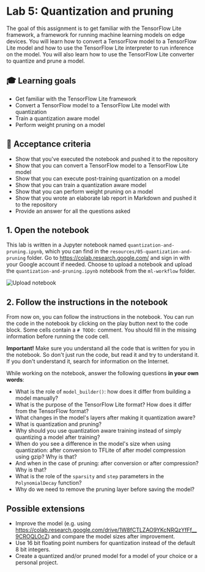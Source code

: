 # Lab 5: Quantization and pruning

The goal of this assignment is to get familiar with the TensorFlow Lite framework, a framework for running machine learning models on edge devices. You will learn how to convert a TensorFlow model to a TensorFlow Lite model and how to use the TensorFlow Lite interpreter to run inference on the model. You will also learn how to use the TensorFlow Lite converter to quantize and prune a model.

## :mortar_board: Learning goals

- Get familiar with the TensorFlow Lite framework
- Convert a TensorFlow model to a TensorFlow Lite model with quantization
- Train a quantization aware model
- Perform weight pruning on a model

## :memo: Acceptance criteria

- Show that you've executed the notebook and pushed it to the repository
- Show that you can convert a TensorFlow model to a TensorFlow Lite model
- Show that you can execute post-training quantization on a model
- Show that you can train a quantization aware model
- Show that you can perform weight pruning on a model
- Show that you wrote an elaborate lab report in Markdown and pushed it to the repository
- Provide an answer for all the questions asked

## 1. Open the notebook

This lab is written in a Jupyter notebook named `quantization-and-pruning.ipynb`, which you can find in the `resources/05-quantization-and-pruning` folder. Go to <https://colab.research.google.com/> and sign in with your Google account if needed. Choose to upload a notebook and upload the `quantization-and-pruning.ipynb` notebook from the `ml-workflow` folder.

![Upload notebook](./img/05-quantization-and-pruning/upload-notebook.png)

## 2. Follow the instructions in the notebook

From now on, you can follow the instructions in the notebook. You can run the code in the notebook by clicking on the play button next to the code block. Some cells contain a `# TODO:` comment. You should fill in the missing information before running the code cell.

**Important!** Make sure you understand all the code that is written for you in the notebook. So don't just run the code, but read it and try to understand it. If you don't understand it, search for information on the Internet.

While working on the notebook, answer the following questions **in your own words**:

- What is the role of `model_builder()`: how does it differ from building a model manually?
- What is the purpose of the TensorFlow Lite format? How does it differ from the TensorFlow format?
- What changes in the model's layers after making it quantization aware?
- What is quantization and pruning?
- Why should you use quantization aware training instead of simply quantizing a model after training?
- When do you see a difference in the model's size when using quantization: after conversion to TFLite of after model compression using gzip? Why is that?
- And when in the case of pruning: after conversion or after compression? Why is that?
- What is the role of the `sparsity` and `step` parameters in the `PolynomialDecay` function?
- Why do we need to remove the pruning layer before saving the model?

## Possible extensions

- Improve the model (e.g. using <https://colab.research.google.com/drive/1W8fCTLZAO9YKcNRQzYfFf__9CROQLOcZ>) and compare the model sizes after improvement.
- Use 16 bit floating point numbers for quantization instead of the default 8 bit integers.
- Create a quantized and/or pruned model for a model of your choice or a personal project.
